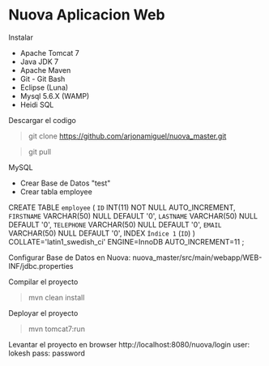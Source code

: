 # Nuova Aplicacion Web

Instalar

+ Apache Tomcat 7
+ Java JDK 7
+ Apache Maven
+ Git - Git Bash
+ Eclipse (Luna)
+ Mysql 5.6.X (WAMP)
+ Heidi SQL


Descargar el codigo
> git clone https://github.com/arjonamiguel/nuova_master.git

> git pull

MySQL
+ Crear Base de Datos "test"
+ Crear tabla employee

 CREATE TABLE `employee` (
	`ID` INT(11) NOT NULL AUTO_INCREMENT,
	`FIRSTNAME` VARCHAR(50) NULL DEFAULT '0',
	`LASTNAME` VARCHAR(50) NULL DEFAULT '0',
	`TELEPHONE` VARCHAR(50) NULL DEFAULT '0',
	`EMAIL` VARCHAR(50) NULL DEFAULT '0',
	INDEX `Índice 1` (`ID`)
)
COLLATE='latin1_swedish_ci'
ENGINE=InnoDB
AUTO_INCREMENT=11
;

Configurar Base de Datos en Nuova:
nuova_master/src/main/webapp/WEB-INF/jdbc.properties

Compilar el proyecto
> mvn clean install

Deployar el proyecto
> mvn tomcat7:run

Levantar el proyecto en browser
http://localhost:8080/nuova/login
user: lokesh
pass: password

